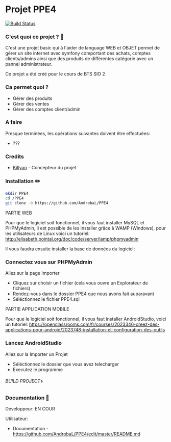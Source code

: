 # Projet PPE4

[![Build Status](https://travis-ci.org/joemccann/dillinger.svg?branch=master)](https://travis-ci.org/joemccann/dillinger)

### C'est quoi ce projet ? 🔣
C'est une projet basic qui à l'aider de language WEB et OBJET permet de gérer un site internet avec symfony comportant des achats, comptes clients/admins ainsi que des produits de différentes catégorie avec un pannel administrateur.

Ce projet a été créé pour le cours de BTS SIO 2

### Ca permet quoi ?

  * Gérer des produits
  * Gérer des ventes
  * Gérer des comptes client/admin

### A faire
Presque terminées, les opérations suivantes doivent être effectuées:
  - ???

### Credits
* [Killyan](https://github.com/AndrobaL) - Concepteur du projet

### Installation ✏️
```sh
mkdir PPE4
cd /PPE4
git clone -b https://github.com/AndrobaL/PPE4
```

PARTIE WEB

Pour que le logiciel soit fonctionnel, il vous faut installer MySQL et PHPMyAdmin, il est possible de les installer grâce à WAMP (Windows), pour les utilisateurs de Linux voici un tutoriel: http://elisabeth.pointal.org/doc/code/server/lamp/phpmyadmin

Il vous faudra ensuite installer la base de données du logiciel:

### Connectez vous sur PHPMyAdmin
Allez sur la page Importer
 - Cliquez sur choisir un fichier (cela vous ouvre un Explorateur de fichiers)
 - Rendez-vous dans le dossier PPE4 que nous avons fait auparavant
 - Séléctionnez le fichier PPE4.sql


PARTIE APPLICATION MOBILE 

Pour que le logiciel soit fonctionnel, il vous faut installer AndroidStudio, voici un tutoriel: https://openclassrooms.com/fr/courses/2023346-creez-des-applications-pour-android/2023748-installation-et-configuration-des-outils

### Lancez AndroidStudio
Allez sur la Importer un Projet
 - Séléctionnez le dossier que vous avez telecharger
 - Executez le programme

###### BUILD PROJECT🌀

### Documentation 📝

Développeur: EN COUR

Utilisateur: 

 - Documentation - https://github.com/AndrobaL/PPE4/edit/master/README.md
